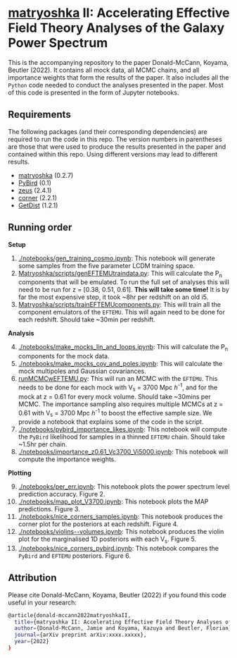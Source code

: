 # [matryoshka](https://github.com/JDonaldM/Matryoshka) II: Accelerating Effective Field Theory Analyses of the Galaxy Power Spectrum

This is the accompanying repository to the paper Donald-McCann, Koyama, Beutler (2022). It contains all mock data, all MCMC chains, and all importance weights that form the results of the paper. It also includes all the `Python` code needed to conduct the analyses presented in the paper. Most of this code is presented in the form of Jupyter notebooks.

## Requirements

The following packages (and their corresponding dependencies) are required to run the code in this repo. The version numbers in parentheses are those that were used to produce the results presented in the paper and contained within this repo. Using different versions may lead to different results.

- [matryoshka](https://github.com/JDonaldM/Matryoshka) (0.2.7)
- [PyBird](https://github.com/pierrexyz/pybird) (0.1)
- [zeus](https://github.com/minaskar/zeus) (2.4.1)
- [corner](https://github.com/dfm/corner.py) (2.2.1)
- [GetDist](https://github.com/cmbant/getdist) (1.2.1)

## Running order

**Setup**

1. [./notebooks/gen_training_cosmo.ipynb](https://github.com/JDonaldM/matryoshka_II_paper/blob/main/notebooks/gen_training_cosmo.ipynb): This notebook will generate some samples from the five parameter LCDM training space. 
2. [Matryoshka/scripts/genEFTEMUtraindata.py](https://github.com/JDonaldM/Matryoshka/blob/main/scripts/genEFTEMUtraindata.py): This will calculate the P<sub>n</sub> components that will be emulated. To run the full set of analyses this will need to be run for z = [0.38, 0.51, 0.61]. **This will take some time!** It is by far the most expensive step, it took ~8hr per redshift on an old i5.
3. [Matryoshka/scripts/trainEFTEMUcomponents.py](https://github.com/JDonaldM/Matryoshka/blob/main/scripts/trainEFTEMUcomponents.py): This will train all the component emulators of the `EFTEMU`. This will again need to be done for each redshift. Should take ~30min per redshift.

**Analysis**

4. [./notebooks/make_mocks_lin_and_loops.ipynb](https://github.com/JDonaldM/matryoshka_II_paper/blob/main/notebooks/make_mocks_lin_and_loops.ipynb): This will calculate the P<sub>n</sub> components for the mock data.
5. [./notebooks/make_mocks_cov_and_poles.ipynb](https://github.com/JDonaldM/matryoshka_II_paper/blob/main/notebooks/make_mocks_cov_and_poles.ipynb): This will calculate the mock multipoles and Gaussian covariances.
6. [runMCMCwEFTEMU.py](): This will run an MCMC with the `EFTEMU`. This needs to be done for each mock with V<sub>s</sub> = 3700 Mpc *h*<sup>-1</sup>, and for the mock at z = 0.61 for every mock volume. Should take ~30mins per MCMC. The importance sampling also requires multiple MCMCs at z = 0.61 with V<sub>s</sub> = 3700 Mpc *h*<sup>-1</sup> to boost the effective sample size. We provide a notebook that explains some of the code in the script.
7. [./notebooks/pybird_importance_likes.ipynb](https://github.com/JDonaldM/matryoshka_II_paper/blob/main/notebooks/pybird_importance_likes.ipynb): This notebook will compute the `PyBird` likelihood for samples in a thinned `EFTEMU` chain. Should take ~1.5hr per chain.
8. [./notebooks/importance_z0.61_Vc3700_Vi5000.ipynb](https://github.com/JDonaldM/matryoshka_II_paper/blob/main/notebooks/importance_z0.61_Vc3700_Vi5000.ipynb): This notebook will compute the importance weights.

**Plotting**

9. [./notebooks/per_err.ipynb](https://github.com/JDonaldM/matryoshka_II_paper/blob/main/notebooks/per_err.ipynb): This notebook plots the power spectrum level prediction accuracy. Figure 2.
10. [./notebooks/map_plot_V3700.ipynb](https://github.com/JDonaldM/matryoshka_II_paper/blob/main/notebooks/map_plot_V3700.ipynb): This notebook plots the MAP predictions. Figure 3.
11. [./notebooks/nice_corners_samples.ipynb](https://github.com/JDonaldM/matryoshka_II_paper/blob/main/notebooks/nice_corners_samples.ipynb): This notebook produces the corner plot for the posteriors at each redshift. Figure 4.
12. [./notebooks/violins--volumes.ipynb](https://github.com/JDonaldM/matryoshka_II_paper/blob/main/notebooks/violins--volumes.ipynb): This notebook produces the violin plot for the marginalised 1D posteriors with each V<sub>s</sub>. Figure 5.
13. [./notebooks/nice_corners_pybird.ipynb](https://github.com/JDonaldM/matryoshka_II_paper/blob/main/notebooks/nice_corners_pybird.ipynb): This notebook compares the `PyBird` and `EFTEMU` posteriors. Figure 6.

## Attribution

Please cite Donald-McCann, Koyama, Beutler (2022) if you found this code useful in your research:

```bash
@article{donald-mccann2022matryoshkaII,
  title={matryoshka II: Accelerating Effective Field Theory Analyses of the Galaxy Power Spectrum},
  author={Donald-McCann, Jamie and Koyama, Kazuya and Beutler, Florian},
  journal={arXiv preprint arXiv:xxxx.xxxxx},
  year={2022}
}
```
